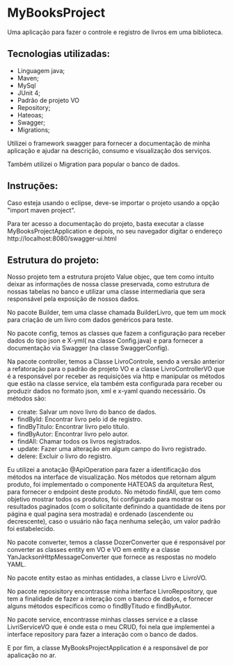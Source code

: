 # MyBooksProject


Uma aplicação para fazer o controle e registro de livros em uma biblioteca.


## Tecnologias utilizadas:

- Linguagem java;
- Maven;
- MySql
- JUnit 4;
- Padrão de projeto VO
- Repository;
- Hateoas;
- Swagger;
- Migrations;

Utilizei o framework swagger para fornecer a documentação de minha aplicação e ajudar na descrição, consumo e visualização dos serviços.

Também utilizei o Migration para popular o banco de dados.


## Instruções:

Caso esteja usando o eclipse, deve-se importar o projeto usando a opção "import maven project".

Para ter acesso a documentação do projeto, basta executar a classe MyBooksProjectApplication e depois, no seu navegador digitar o endereço http://localhost:8080/swagger-ui.html



## Estrutura do projeto:

Nosso projeto tem a estrutura projeto Value objec, que tem como intuito deixar as informações de nossa classe preservada, como estrutura de nossas tabelas no banco e utilizar uma classe intermediaria que sera responsável pela exposição de nossos dados. 

No pacote Builder, tem uma classe chamada BuilderLivro, que tem um mock para criação de um livro com dados genéricos para teste.

No pacote config, temos as classes que fazem a configuração para receber dados do tipo json e X-yml( na classe Config.java) e  para fornecer a documentação via Swagger (na classe SwaggerConfig).

Na pacote controller, temos a Classe LivroControle, sendo a versão anterior a refatoração para o padrão de projeto VO e a classe LivroControllerVO que é a responsável por receber as requisições via http e manipular os métodos que estão na classe service, ela também esta configurada para receber ou produzir dados no formato json, xml e x-yaml quando necessário.
	Os métodos são:

- create: Salvar um novo livro do banco de dados.
- findById: Encontrar livro pelo id de registro.
- findByTitulo: Encontrar livro pelo título.
- findByAutor: Encontrar livro pelo autor.
- findAll: Chamar todos os livros registrados.
- update: Fazer uma alteração em algum campo do livro registrado.
- delere: Excluir o livro do registro.

Eu utilizei a anotação @ApiOperation para fazer a identificação dos métodos na interface de visualização.
Nos métodos que retornam algum produto, foi implementado o componente HATEOAS da arquitetura Rest, para fornecer o endpoint deste produto.
No método findAll, que tem como objetivo mostrar todos os produtos, foi configurado para mostrar os resultados paginados (com o solicitante definindo a quantidade de itens por página e qual pagina sera mostrada) e ordenado (ascendente ou decrescente), caso o usuário não faça nenhuma seleção, um valor padrão foi estabelecido. 

No pacote converter, temos a classe DozerConverter que é responsável por converter as classes entity em VO e VO em entity e a classe YanJacksonHttpMessageConverter que fornece as respostas no modelo YAML.

No pacote entity estao as minhas entidades, a classe Livro e LivroVO.

No pacote reposisitory encontrasse minha interface LivroRepository, que tem a finalidade de fazer a interação com o banco de dados, e fornecer alguns métodos específicos como o findByTitudo e findByAutor.

No pacote service, encontrasse minhas classes service e a classe LivriServiceVO que é onde esta o meu CRUD, foi nela que implementei a interface repository para fazer a interação com o banco de dados.

E por fim, a classe MyBooksProjectApplication é a responsável de por apalicação no ar.

